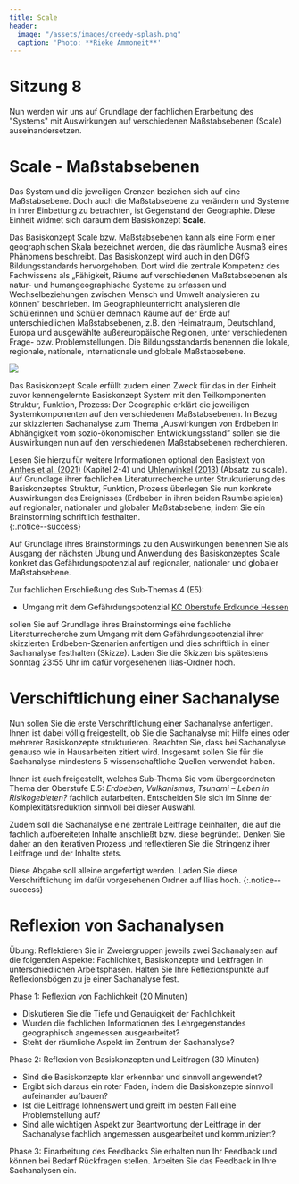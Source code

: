 ```yaml
---
title: Scale
header:
  image: "/assets/images/greedy-splash.png"
  caption: 'Photo: **Rieke Ammoneit**'
---
```

# Sitzung 8
Nun werden wir uns auf Grundlage der fachlichen Erarbeitung des "Systems" mit Auswirkungen auf verschiedenen Maßstabsebenen (Scale) auseinandersetzen. 

# Scale - Maßstabsebenen 
Das System und die jeweiligen Grenzen beziehen sich auf eine Maßstabsebene. Doch auch die Maßstabsebene zu verändern und Systeme in ihrer Einbettung zu betrachten, ist Gegenstand der Geographie. Diese Einheit widmet sich daraum dem Basiskonzept **Scale**.
<!--more-->
Das Basiskonzept Scale bzw. Maßstabsebenen kann als eine Form einer geographischen Skala bezeichnet werden, die das räumliche Ausmaß eines Phänomens beschreibt. Das Basiskonzept wird auch in den DGfG Bildungsstandards hervorgehoben. Dort wird die zentrale Kompetenz des Fachwissens als „Fähigkeit, Räume auf verschiedenen Maßstabsebenen als natur- und humangeographische Systeme zu erfassen und Wechselbeziehungen zwischen Mensch und Umwelt analysieren zu können“ beschrieben. Im Geographieunterricht analysieren die Schülerinnen und Schüler demnach Räume auf der Erde auf unterschiedlichen Maßstabsebenen, z.B. den Heimatraum, Deutschland, Europa und ausgewählte außereuropäische Regionen, unter verschiedenen Frage- bzw. Problemstellungen. Die Bildungsstandards benennen die lokale, regionale, nationale, internationale und globale Maßstabsebene.

<img src="../assets/images/DGfG_Würfel.PNG">

Das Basiskonzept Scale erfüllt zudem einen Zweck für das in der Einheit zuvor kennengelernte Basiskonzept System mit den Teilkomponenten Struktur, Funktion, Prozess: Der Geographie erklärt die jeweiligen Systemkomponenten auf den verschiedenen Maßstabsebenen. In Bezug zur skizzierten Sachanalyse zum Thema „Auswirkungen von Erdbeben in Abhängigkeit vom sozio-ökonomischen Entwicklungsstand“ sollen sie die Auswirkungen nun auf den verschiedenen Maßstabsebenen recherchieren. 

Lesen Sie hierzu für weitere Informationen optional den Basistext von [Anthes et al. (2021)](https://ilias.uni-marburg.de/goto.php?target=file_3448028_download&client_id=UNIMR) (Kapitel 2-4) und [Uhlenwinkel (2013)](https://ilias.uni-marburg.de/goto.php?target=file_3374929_download&client_id=UNIMR) (Absatz zu scale). Auf Grundlage ihrer fachlichen Literaturrecherche unter Strukturierung des Basiskonzeptes Struktur, Funktion, Prozess überlegen Sie nun konkrete Auswirkungen des Ereignisses (Erdbeben in ihren beiden Raumbeispielen) auf regionaler, nationaler und globaler Maßstabsebene, indem Sie ein Brainstorming schriftlich festhalten.  
{:.notice--success}

Auf Grundlage ihres Brainstormings zu den Auswirkungen benennen Sie als Ausgang der nächsten Übung und Anwendung des Basiskonzeptes Scale konkret das Gefährdungspotenzial auf regionaler, nationaler und globaler Maßstabsebene.

Zur fachlichen Erschließung des Sub-Themas 4 (E5): 
*  Umgang mit dem Gefährdungspotenzial [KC Oberstufe Erdkunde Hessen](https://kultusministerium.hessen.de/sites/kultusministerium.hessen.de/files/2023-02/kcgo-ek.pdf)

sollen Sie auf Grundlage ihres Brainstormings eine fachliche Literaturrecherche zum Umgang mit dem Gefährdungspotenzial ihrer skizzierten Erdbeben-Szenarien anfertigen und dies schriftlich in einer Sachanalyse festhalten (Skizze). Laden Sie die Skizzen bis spätestens Sonntag 23:55 Uhr im dafür vorgesehenen Ilias-Ordner hoch. 


# Verschiftlichung einer Sachanalyse

Nun sollen Sie die erste Verschriftlichung einer Sachanalyse anfertigen. Ihnen ist dabei völlig freigestellt, ob Sie die Sachanalyse mit Hilfe eines oder mehrerer Basiskonzepte strukturieren. Beachten Sie, dass bei Sachanalyse genauso wie in Hausarbeiten zitiert wird. Insgesamt sollen Sie für die Sachanalyse mindestens 5 wissenschaftliche Quellen verwendet haben. 

Ihnen ist auch freigestellt, welches Sub-Thema Sie vom übergeordneten Thema der Oberstufe E.5: _Erdbeben, Vulkanismus, Tsunami – Leben in Risikogebieten?_ fachlich aufarbeiten. Entscheiden Sie sich im Sinne der Komplexitätsreduktion sinnvoll bei dieser Auswahl. 

Zudem soll die Sachanalyse eine zentrale Leitfrage beinhalten, die auf die fachlich aufbereiteten Inhalte anschließt bzw. diese begründet. Denken Sie daher an den iterativen Prozess und reflektieren Sie die Stringenz ihrer Leitfrage und der Inhalte stets.

Diese Abgabe soll alleine angefertigt werden. Laden Sie diese Verschriftlichung  im dafür vorgesehenen Ordner auf Ilias hoch. 
{:.notice--success}

# Reflexion von Sachanalysen
Übung: Reflektieren Sie in Zweiergruppen jeweils zwei Sachanalysen auf die folgenden Aspekte: Fachlichkeit, Basiskonzepte und Leitfragen in unterschiedlichen Arbeitsphasen. Halten Sie Ihre Reflexionspunkte auf Reflexionsbögen zu je einer Sachanalyse fest. 

Phase 1: Reflexion von Fachlichkeit (20 Minuten)
* Diskutieren Sie die Tiefe und Genauigkeit der Fachlichkeit
* Wurden die fachlichen Informationen des Lehrgegenstandes geographisch angemessen ausgearbeitet?
* Steht der räumliche Aspekt im Zentrum der Sachanalyse?

Phase 2: Reflexion von Basiskonzepten und Leitfragen (30 Minuten)
* Sind die Basiskonzepte klar erkennbar und sinnvoll angewendet?
* Ergibt sich daraus ein roter Faden, indem die Basiskonzepte sinnvoll aufeinander aufbauen?
* Ist die Leitfrage lohnenswert und greift im besten Fall eine Problemstellung auf?
* Sind alle wichtigen Aspekt zur Beantwortung der Leitfrage in der Sachanalyse fachlich angemessen ausgearbeitet und kommuniziert?

Phase 3: Einarbeitung des Feedbacks 
Sie erhalten nun Ihr Feedback und können bei Bedarf Rückfragen stellen. Arbeiten Sie das Feedback in Ihre Sachanalysen ein. 
